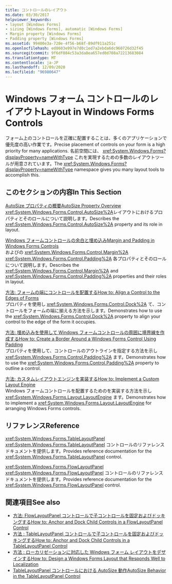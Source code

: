 ```yaml
---
title: コントロールのレイアウト
ms.date: 03/30/2017
helpviewer_keywords:
- layout [Windows Forms]
- sizing [Windows Forms], automatic [Windows Forms]
- Margin property [Windows Forms]
- Padding property [Windows Forms]
ms.assetid: 99400e3a-720e-4f56-b68f-89df911a251c
ms.openlocfilehash: ed8603e997e7d0c1ed7a2ebda6dc960726d32f45
ms.sourcegitcommit: 9f6df084c53a3da0ea657ed0d708a72213683084
ms.translationtype: MT
ms.contentlocale: ja-JP
ms.lasthandoff: 12/09/2020
ms.locfileid: "96980647"
---
```

# <a name="layout-in-windows-forms-controls"></a><span data-ttu-id="c0fb3-102">Windows フォーム コントロールのレイアウト</span><span class="sxs-lookup"><span data-stu-id="c0fb3-102">Layout in Windows Forms Controls</span></span>

<span data-ttu-id="c0fb3-103">フォーム上のコントロールを正確に配置することは、多くのアプリケーションで優先度の高い作業です。</span><span class="sxs-lookup"><span data-stu-id="c0fb3-103">Precise placement of controls on your form is a high priority for many applications.</span></span> <span data-ttu-id="c0fb3-104">名前空間には、 <xref:System.Windows.Forms?displayProperty=nameWithType> これを実現するための多数のレイアウトツールが用意されています。</span><span class="sxs-lookup"><span data-stu-id="c0fb3-104">The <xref:System.Windows.Forms?displayProperty=nameWithType> namespace gives you many layout tools to accomplish this.</span></span>

## <a name="in-this-section"></a><span data-ttu-id="c0fb3-105">このセクションの内容</span><span class="sxs-lookup"><span data-stu-id="c0fb3-105">In This Section</span></span>

<span data-ttu-id="c0fb3-106">[AutoSize プロパティの概要](autosize-property-overview.md)</span><span class="sxs-lookup"><span data-stu-id="c0fb3-106">[AutoSize Property Overview](autosize-property-overview.md)</span></span>\
<span data-ttu-id="c0fb3-107"><xref:System.Windows.Forms.Control.AutoSize%2A>レイアウトにおけるプロパティとそのロールについて説明します。</span><span class="sxs-lookup"><span data-stu-id="c0fb3-107">Describes the <xref:System.Windows.Forms.Control.AutoSize%2A> property and its role in layout.</span></span>

<span data-ttu-id="c0fb3-108">[Windows フォームコントロールの余白と埋め込み](margin-and-padding-in-windows-forms-controls.md)</span><span class="sxs-lookup"><span data-stu-id="c0fb3-108">[Margin and Padding in Windows Forms Controls](margin-and-padding-in-windows-forms-controls.md)</span></span>\
<span data-ttu-id="c0fb3-109">およびの <xref:System.Windows.Forms.Control.Margin%2A> <xref:System.Windows.Forms.Control.Padding%2A> 各プロパティとそのロールについて説明します。</span><span class="sxs-lookup"><span data-stu-id="c0fb3-109">Describes the <xref:System.Windows.Forms.Control.Margin%2A> and <xref:System.Windows.Forms.Control.Padding%2A> properties and their roles in layout.</span></span>

<span data-ttu-id="c0fb3-110">[方法: フォームの端にコントロールを配置する](how-to-align-a-control-to-the-edges-of-forms.md)</span><span class="sxs-lookup"><span data-stu-id="c0fb3-110">[How to: Align a Control to the Edges of Forms](how-to-align-a-control-to-the-edges-of-forms.md)</span></span>\
<span data-ttu-id="c0fb3-111">プロパティを使用し <xref:System.Windows.Forms.Control.Dock%2A> て、コントロールをフォームの端に揃える方法を示します。</span><span class="sxs-lookup"><span data-stu-id="c0fb3-111">Demonstrates how to use the <xref:System.Windows.Forms.Control.Dock%2A> property to align your control to the edge of the form it occupies.</span></span>

<span data-ttu-id="c0fb3-112">[方法: 埋め込みを使用して Windows フォームコントロールの周囲に境界線を作成する](how-to-create-a-border-around-a-windows-forms-control-using-padding.md)</span><span class="sxs-lookup"><span data-stu-id="c0fb3-112">[How to: Create a Border Around a Windows Forms Control Using Padding](how-to-create-a-border-around-a-windows-forms-control-using-padding.md)</span></span>\
<span data-ttu-id="c0fb3-113">プロパティを使用して、コントロールのアウトラインを指定する方法を示し <xref:System.Windows.Forms.Control.Padding%2A> ます。</span><span class="sxs-lookup"><span data-stu-id="c0fb3-113">Demonstrates how to use the <xref:System.Windows.Forms.Control.Padding%2A> property to outline a control.</span></span>

<span data-ttu-id="c0fb3-114">[方法: カスタムレイアウトエンジンを実装する](how-to-implement-a-custom-layout-engine.md)</span><span class="sxs-lookup"><span data-stu-id="c0fb3-114">[How to: Implement a Custom Layout Engine](how-to-implement-a-custom-layout-engine.md)</span></span>\
<span data-ttu-id="c0fb3-115">Windows フォームコントロールを配置するためのを実装する方法を示し <xref:System.Windows.Forms.Layout.LayoutEngine> ます。</span><span class="sxs-lookup"><span data-stu-id="c0fb3-115">Demonstrates how to implement a <xref:System.Windows.Forms.Layout.LayoutEngine> for arranging Windows Forms controls.</span></span>

## <a name="reference"></a><span data-ttu-id="c0fb3-116">リファレンス</span><span class="sxs-lookup"><span data-stu-id="c0fb3-116">Reference</span></span>

<xref:System.Windows.Forms.TableLayoutPanel>\
<span data-ttu-id="c0fb3-117"><xref:System.Windows.Forms.TableLayoutPanel> コントロールのリファレンス ドキュメントを提供します。</span><span class="sxs-lookup"><span data-stu-id="c0fb3-117">Provides reference documentation for the <xref:System.Windows.Forms.TableLayoutPanel> control.</span></span>

<xref:System.Windows.Forms.FlowLayoutPanel>\
<span data-ttu-id="c0fb3-118"><xref:System.Windows.Forms.FlowLayoutPanel> コントロールのリファレンス ドキュメントを提供します。</span><span class="sxs-lookup"><span data-stu-id="c0fb3-118">Provides reference documentation for the <xref:System.Windows.Forms.FlowLayoutPanel> control.</span></span>

## <a name="see-also"></a><span data-ttu-id="c0fb3-119">関連項目</span><span class="sxs-lookup"><span data-stu-id="c0fb3-119">See also</span></span>

- [<span data-ttu-id="c0fb3-120">方法: FlowLayoutPanel コントロールで子コントロールを固定およびドッキングする</span><span class="sxs-lookup"><span data-stu-id="c0fb3-120">How to: Anchor and Dock Child Controls in a FlowLayoutPanel Control</span></span>](how-to-anchor-and-dock-child-controls-in-a-flowlayoutpanel-control.md)
- [<span data-ttu-id="c0fb3-121">方法 : TableLayoutPanel コントロールで子コントロールを固定およびドッキングする</span><span class="sxs-lookup"><span data-stu-id="c0fb3-121">How to: Anchor and Dock Child Controls in a TableLayoutPanel Control</span></span>](how-to-anchor-and-dock-child-controls-in-a-tablelayoutpanel-control.md)
- [<span data-ttu-id="c0fb3-122">方法 : ローカリゼーションに対応した Windows フォーム レイアウトをデザインする</span><span class="sxs-lookup"><span data-stu-id="c0fb3-122">How to: Design a Windows Forms Layout that Responds Well to Localization</span></span>](how-to-design-a-windows-forms-layout-that-responds-well-to-localization.md)
- [<span data-ttu-id="c0fb3-123">TableLayoutPanel コントロールにおける AutoSize 動作</span><span class="sxs-lookup"><span data-stu-id="c0fb3-123">AutoSize Behavior in the TableLayoutPanel Control</span></span>](autosize-behavior-in-the-tablelayoutpanel-control.md)
